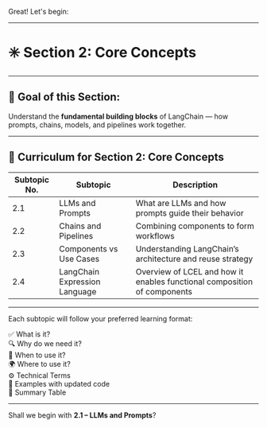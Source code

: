 Great! Let's begin:

---

# ✳️ **Section 2: Core Concepts**

---

## 🧠 Goal of this Section:

Understand the **fundamental building blocks** of LangChain — how prompts, chains, models, and pipelines work together.

---

## 📘 Curriculum for Section 2: Core Concepts

| Subtopic No. | Subtopic                        | Description                                                                 |
|--------------|----------------------------------|-----------------------------------------------------------------------------|
| 2.1          | LLMs and Prompts                | What are LLMs and how prompts guide their behavior                         |
| 2.2          | Chains and Pipelines            | Combining components to form workflows                                     |
| 2.3          | Components vs Use Cases         | Understanding LangChain’s architecture and reuse strategy                  |
| 2.4          | LangChain Expression Language   | Overview of LCEL and how it enables functional composition of components   |

---

Each subtopic will follow your preferred learning format:

✅ What is it?  
🔍 Why do we need it?  
📅 When to use it?  
🌍 Where to use it?  
⚙️ Technical Terms  
🧪 Examples with updated code  
📄 Summary Table

---

Shall we begin with **2.1 – LLMs and Prompts**?